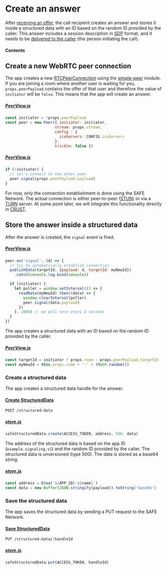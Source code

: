 # Create an answer

After [receiving an offer](receive-an-offer.md), the call recipient creates an answer and stores it inside a structured data with an ID based on the random ID provided by the caller. This answer includes a session description in [SDP](https://en.wikipedia.org/wiki/Session_Description_Protocol) format, and it needs to be [delivered to the caller](receive-an-answer.md) (the person initiating the call).

#### Contents

<!-- toc -->

## Create a new WebRTC peer connection

The app creates a new [RTCPeerConnection](https://developer.mozilla.org/en-US/docs/Web/API/RTCPeerConnection/RTCPeerConnection) using the [simple-peer](https://github.com/feross/simple-peer) module. If you are joining a room where another user is waiting for you, `props.peerPayload` contains the offer of that user and therefore the value of `initiator` will be `false`. This means that the app will create an answer.

##### [PeerView.js](https://github.com/maidsafe/safe_examples/blob/9f51976fbc5a3c0fa1e14b61df9701d1680dc1aa/webrtc_app/src/components/PeerView.js#L59-L65)

```js
const initiator = !props.peerPayload
const peer = new Peer({ initiator: initiator,
                      stream: props.stream,
                      config : {
                        iceServers: CONFIG.iceServers
                      },
                      trickle: false })
```

##### [PeerView.js](https://github.com/maidsafe/safe_examples/blob/9f51976fbc5a3c0fa1e14b61df9701d1680dc1aa/webrtc_app/src/components/PeerView.js#L72-L75)

```js
if (!initiator) {
  // let's connect to the other peer
  peer.signal(props.peerPayload.payload)
}
```

For now, only the connection establishment is done using the SAFE Network. The actual connection is either peer-to-peer ([STUN](https://en.wikipedia.org/wiki/STUN)) or via a [TURN](https://en.wikipedia.org/wiki/Traversal_Using_Relays_around_NAT) server. At some point later, we will integrate this functionality directly in [CRUST](https://github.com/maidsafe/crust).

## Store the answer inside a structured data

After the answer is created, the `signal` event is fired.

##### [PeerView.js](https://github.com/maidsafe/safe_examples/blob/9f51976fbc5a3c0fa1e14b61df9701d1680dc1aa/webrtc_app/src/components/PeerView.js#L77-L90)

```js
peer.on('signal', (d) => {
  // try to automatically establish connection
  publishData(targetId, {payload: d, targetId: myNewId})
    .catch(console.log.bind(console))

  if (initiator) {
    let poller = window.setInterval(() => {
      readData(myNewId).then((data) => {
        window.clearInterval(poller)
        peer.signal(data.payload)
      })
    }, 2000) // we poll once every 2 seconds
  }
})
```

The app creates a structured data with an ID based on the random ID provided by the caller.

##### [PeerView.js](https://github.com/maidsafe/safe_examples/blob/9f51976fbc5a3c0fa1e14b61df9701d1680dc1aa/webrtc_app/src/components/PeerView.js#L66-L67)

```js
const targetId = initiator ? props.room : props.peerPayload.targetId
const myNewId = this.props.room + '-' + (Math.random())
```

### Create a structured data

The app creates a structured data handle for the answer.

#### [Create StructuredData](https://github.com/maidsafe/rfcs/blob/master/text/0042-launcher-api-v0.6/api/structured_data.md#create)

```
POST /structured-data
```

##### [store.js](https://github.com/maidsafe/safe_examples/blob/9f51976fbc5a3c0fa1e14b61df9701d1680dc1aa/webrtc_app/src/store.js#L78)

```js
safeStructuredData.create(ACCESS_TOKEN, address, 500, data)
```

The address of the structured data is based on the app ID (`example.signaling.v1`) and the random ID provided by the caller. The structured data is unversioned (type 500). The data is stored as a base64 string.

##### [store.js](https://github.com/maidsafe/safe_examples/blob/9f51976fbc5a3c0fa1e14b61df9701d1680dc1aa/webrtc_app/src/store.js#L75-L76)

```js
const address = btoa(`${APP_ID}-${name}`)
const data = new Buffer(JSON.stringify(payload)).toString('base64')
```

### Save the structured data

The app saves the structured data by sending a PUT request to the SAFE Network.

#### [Save StructuredData](https://github.com/maidsafe/rfcs/blob/master/text/0042-launcher-api-v0.6/api/structured_data.md#save-structured-data)

```
PUT /structured-data/:handleId
```

##### [store.js](https://github.com/maidsafe/safe_examples/blob/9f51976fbc5a3c0fa1e14b61df9701d1680dc1aa/webrtc_app/src/store.js#L83)

```js
safeStructuredData.put(ACCESS_TOKEN, handleId)
```
